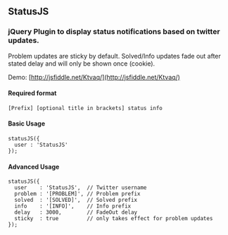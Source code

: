 ## StatusJS

### jQuery Plugin to display status notifications based on twitter updates. 

Problem updates are sticky by default. Solved/Info updates fade out after stated delay and will only be shown once (cookie).

Demo: [http://jsfiddle.net/Ktvaq/](http://jsfiddle.net/Ktvaq/)

#### Required format

    [Prefix] [optional title in brackets] status info

#### Basic Usage

    statusJS({
      user : 'StatusJS'
    });

#### Advanced Usage

    statusJS({
      user    : 'StatusJS',  // Twitter username
      problem : '[PROBLEM]', // Problem prefix
      solved  : '[SOLVED]',  // Solved prefix
      info    : '[INFO]',    // Info prefix
      delay   : 3000,        // FadeOut delay
      sticky  : true         // only takes effect for problem updates
    });